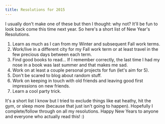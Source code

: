 ```yaml
---
title: Resolutions for 2015
---
```

I usually don't make one of these but then I thought: why not? It'll be fun to look back come this time next year. So here's a short list of New Year's Resolutions.

1.  Learn as much as I can from my Winter and subsequent Fall work terms.
2.  Work/live in a different city for my Fall work term or at least travel in the few precious days between each term.
3.  Find good books to read... If I remember correctly, the last time I had my nose in a book was last summer and that makes me sad.
4.  Work on at least a couple personal projects for fun (let's aim for 5).
5.  Don't be scared to blog about random stuff.
6.  Work on keeping in touch with old friends and leaving good first impressions on new friends.
7.  Learn a cool party trick.

It's a short list I know but I tried to exclude things like eat heathy, hit the gym, or sleep more (because that just isn't going to happen). Hopefully I complete/follow through on all my resolutions. Happy New Years to anyone and everyone who actually read this! :)
